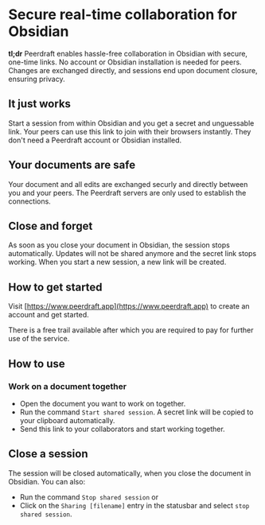 # Secure real-time collaboration for Obsidian

**tl;dr** Peerdraft enables hassle-free collaboration in Obsidian with secure, one-time links. No account or Obsidian installation is needed for peers. Changes are exchanged directly, and sessions end upon document closure, ensuring privacy.

## It just works

Start a session from within Obsidian and you get a secret and unguessable link. Your peers can use this link to join with their browsers instantly. They don't need a Peerdraft account or Obsidian installed.

## Your documents are safe

Your document and all edits are exchanged securly and directly between you and your peers. The Peerdraft servers are only used to establish the connections.

## Close and forget

As soon as you close your document in Obsidian, the session stops automatically. Updates will not be shared anymore and the secret link stops working. When you start a new session, a new link will be created.

## How to get started

Visit [https://www.peerdraft.app](https://www.peerdraft.app) to create an account and get started.

There is a free trail available after which you are required to pay for further use of the service.

## How to use

### Work on a document together

* Open the document you want to work on together.
* Run the command `Start shared session`. A secret link will be copied to your clipboard automatically.
* Send this link to your collaborators and start working together.

## Close a session

The session will be closed automatically, when you close the document in Obsidian. You can also:

* Run the command `Stop shared session` or
* Click on the `Sharing [filename]` entry in the statusbar and select `stop shared session`.